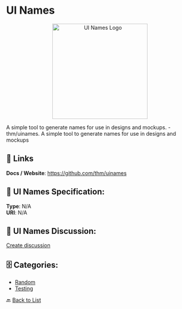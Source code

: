 # UI Names
<p align="center">
    <img width="256" src="https://raw.githubusercontent.com/apis-list/apis-list/main/apis/ui-names/logo_256x256.png" alt="UI Names Logo"/>
</p>

A simple tool to generate names for use in designs and mockups.  - thm/uinames. A simple tool to generate names for use in designs and mockups

##  🔗 Links
**Docs / Website**: https://github.com/thm/uinames

## 🧬 UI Names Specification:
**Type**: N/A  
**URI**: N/A

## 💬 UI Names Discussion:
[Create discussion](https://github.com/apis-list/apis-list/discussions/new)

## 🗄️ Categories:
- [Random](https://github.com/apis-list/apis-list#random-)
- [Testing](https://github.com/apis-list/apis-list#testing-)




🔙 [Back to List](https://github.com/apis-list/apis-list)
